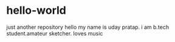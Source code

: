 # hello-world
just another repository
hello my name is uday pratap. i am b.tech student.amateur sketcher. loves music
